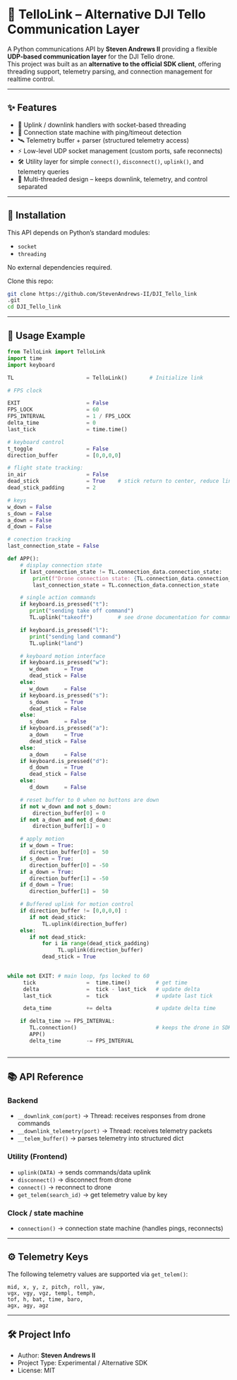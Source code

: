 # 🚁 TelloLink – Alternative DJI Tello Communication Layer  

A Python communications API by **Steven Andrews II** providing a flexible **UDP-based communication layer** for the DJI Tello drone.  
This project was built as an **alternative to the official SDK client**, offering threading support, telemetry parsing, and connection management for realtime control.  

---

## ✨ Features  

- 📡 Uplink / downlink handlers with socket-based threading  
- 🔄 Connection state machine with ping/timeout detection  
- 🛰️ Telemetry buffer + parser (structured telemetry access)  
- ⚡ Low-level UDP socket management (custom ports, safe reconnects)  
- 🛠️ Utility layer for simple `connect()`, `disconnect()`, `uplink()`, and telemetry queries  
- 🔌 Multi-threaded design – keeps downlink, telemetry, and control separated  

---

## 🚀 Installation  

This API depends on Python’s standard modules:  

- `socket`  
- `threading`  

No external dependencies required.  

Clone this repo:  

```bash
git clone https://github.com/StevenAndrews-II/DJI_Tello_link
.git
cd DJI_Tello_link
```

---

## 📖 Usage Example  

```python
from TelloLink import TelloLink
import time
import keyboard

TL                       = TelloLink()       # Initialize link

# FPS clock

EXIT                     = False
FPS_LOCK                 = 60
FPS_INTERVAL             = 1 / FPS_LOCK
delta_time               = 0
last_tick                = time.time()

# keyboard control
t_toggle                 = False
direction_buffer         = [0,0,0,0]

# flight state tracking:
in_air                   = False
dead_stick               = True    # stick return to center, reduce link overhead 
dead_stick_padding       = 2

# keys
w_down = False
s_down = False
a_down = False
d_down = False

# conection tracking
last_connection_state = False

def APP():
    # display connection state
    if last_connection_state != TL.connection_data.connection_state:
        print(f"Drone connection state: {TL.connection_data.connection_state}")
        last_connection_state = TL.connection_data.connection_state

    # single action commands 
    if keyboard.is_pressed("t"):
       print("sending take off command")
       TL.uplink("takeoff")        # see drone documentation for commands 

    if keyboard.is_pressed("l"):
       print("sending land command")
       TL.uplink("land")

    # keyboard motion interface 
    if keyboard.is_pressed("w"):
       w_down     = True
       dead_stick = False
    else:
       w_down     = False
    if keyboard.is_pressed("s"):
       s_down     = True
       dead_stick = False
    else:
       s_down     = False
    if keyboard.is_pressed("a"):    
       a_down     = True
       dead_stick = False
    else:
       a_down     = False
    if keyboard.is_pressed("d"):
       d_down     = True
       dead_stick = False
    else:
       d_down     = False

    # reset buffer to 0 when no buttons are down 
    if not w_down and not s_down:
        direction_buffer[0] = 0
    if not a_down and not d_down:
        direction_buffer[1] = 0

    # apply motion
    if w_down = True:
       direction_buffer[0] =  50
    if s_down = True:
       direction_buffer[0] = -50
    if a_down = True:
       direction_buffer[1] = -50
    if d_down = True:
       direction_buffer[1] =  50

    # Buffered uplink for motion control  
    if direction_buffer != [0,0,0,0] :
       if not dead_stick:
           TL.uplink(direction_buffer)
    else:
       if not dead_stick:
           for i in range(dead_stick_padding)
                TL.uplink(direction_buffer)
           dead_stick = True
       

while not EXIT: # main loop, fps locked to 60 
     tick                =  time.time()        # get time 
     delta               =  tick - last_tick   # update delta 
     last_tick           =  tick               # update last tick 

     deta_time           += delta              # update delta time 

    if delta_time >= FPS_INTERVAL:             
       TL.connection()                         # keeps the drone in SDK mode & tracks connection state
       APP()
       delta_time        -= FPS_INTERVAL
     

```

---


## 📚 API Reference  

### Backend  
- `__downlink_com(port)` → Thread: receives responses from drone commands  
- `__downlink_telemetry(port)` → Thread: receives telemetry packets  
- `__telem_buffer()` → parses telemetry into structured dict  

### Utility (Frontend)  
- `uplink(DATA)` → sends commands/data uplink  
- `disconnect()` → disconnect from drone  
- `connect()` → reconnect to drone  
- `get_telem(search_id)` → get telemetry value by key

### Clock / state machine
- `connection()` → connection state machine (handles pings, reconnects)  

---

## ⚙️ Telemetry Keys  

The following telemetry values are supported via `get_telem()`:  

```
mid, x, y, z, pitch, roll, yaw, 
vgx, vgy, vgz, templ, temph, 
tof, h, bat, time, baro, 
agx, agy, agz
```

---

## 🛠️ Project Info  

- Author: **Steven Andrews II**  
- Project Type: Experimental / Alternative SDK  
- License: MIT 
